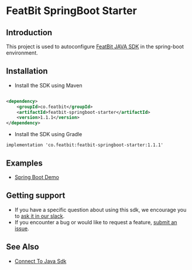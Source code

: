 # FeatBit SpringBoot Starter

## Introduction

This project is used to autoconfigure [FeatBit JAVA SDK](https://github.com/featbit/featbit-java-sdk) in the spring-boot environment.

## Installation

- Install the SDK using Maven

```xml

<dependency>
    <groupId>co.featbit</groupId>
    <artifactId>featbit-springboot-starter</artifactId>
    <version>1.1.1</version>
</dependency>

```
- Install the SDK using Gradle

```
implementation 'co.featbit:featbit-springboot-starter:1.1.1'
```

## Examples

- [Spring Boot Demo](https://github.com/featbit/featbit-samples/blob/main/samples/dino-game/demo-springboot/src/main/java/co/featbit/demo/GameDemoController.java)

## Getting support

- If you have a specific question about using this sdk, we encourage you
  to [ask it in our slack](https://join.slack.com/t/featbit/shared_invite/zt-1ew5e2vbb-x6Apan1xZOaYMnFzqZkGNQ).
- If you encounter a bug or would like to request a
  feature, [submit an issue](https://github.com/featbit/featbit-java-sdk/issues/new).

## See Also

- [Connect To Java Sdk](https://docs.featbit.co/docs/getting-started/4.-connect-an-sdk/server-side-sdks/java-sdk)
